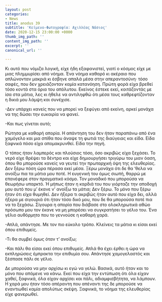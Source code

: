 ```yaml
---
layout: post
categories:
- News
title: anodus 39
subtitle: 'Κείμενο-Φωτογραφία: Αχιλλέας Νάσιος'
date: 2020-12-15 23:00:00 +0000
thumb_img_path: ''
content_img_path: ''
excerpt: ''
canonical_url: ''

---
```

Κι αυτό που νόμιζα λογική, είχε ήδη εξαφανιστεί, γιατί ο κόσμος είχε με μιας πλημμυρίσει από νόημα. Ένα νόημα καθαρό κι ακέραιο που απλώνονταν μακριά κι έσβηνε απαλά μέσα στην απεραντοσύνη· τόσο σαφές, που δεν χρειάζονταν καμία κατανόηση. Πρώτη φορά είχα βρεθεί τόσο κοντά στα όρια του απόλυτου. Εκείνος έστεκε εκεί, κοιτάζοντάς με ίσα στα μάτια, λες κι ήθελε να αντιληφθώ ότι μέσα τους καθρεφτίζονταν η δικιά μου λάμψη και συνέχισε.

\-Δεν υπάρχει κανείς που να μπορεί να ξεφύγει από εκείνη, αρκεί μονάχα να της δώσει την ευκαιρία να φανεί.

\-Και πως γίνεται αυτό;

Ρώτησα με καθαρή απορία. Η απάντηση του δεν ήταν παραπάνω από ένα χαμόγελο και μια σπίθα που άναψε τη φωτιά της διαύγειας και είδα. Είδα ξαφνικά πόσο είχα απομακρυνθεί. Είδα την πηγή.

Ο τόπος ήταν λαμπερός και πλούσιος τόσο, όσο ακριβώς είχα ξεχάσει. Το νερό είχε θρέψει τα δέντρα και είχε δημιουργήσει τριγύρω του μιαν όαση, όπου θα μπορούσε κανείς να γευτεί την πρωταρχική όψη της ελευθερίας. Δεν ξέρω πόση ώρα πέρασα εκεί μέσα. Ξέρω μονάχα ότι δε θα ‘θελα να ανοίξω πια τα μάτια μου ποτέ. Η ευγενική του όμως σιωπή, θαρρώ με επανέφερε στον πραγματικό κόσμο. Τον μοναδικό που μπορούσα να θεωρήσω υπαρκτό. Ή μήπως ήταν η καρδιά του που γιόρταζε την αποδοχή μου αυτό που μ’ έκανε ν’ ανοίξω τα μάτια; Δεν ξέρω. Το μόνο που ξέρω ήταν ότι είχα θυμηθεί. Δεν ήξερα τι ακριβώς ήταν αυτό που είχα δει, αλλά ήξερα με σιγουριά ότι ήταν τόσο δικό μου, που δε θα μπορούσα ποτέ πια να το ξεχάσω. Σίγουρα η απορία που διάβασε στο ολοκληρωτικά αθώο πρόσωπο μου τον έκανε να μη μπορέσει να συγκρατήσει το γέλιο του. Ένα γέλιο αυθόρμητο που το γεννούσε η καθαρή χαρά.

\-Απλά, απάντησε. Με τον πιο εύκολο τρόπο. Κλείνεις τα μάτια κι είσαι εκεί όπου επιθυμείς.

\-Τι θα συμβεί όμως όταν τ’ ανοίξω;

\-Και πάλι θα είσαι εκεί όπου επιθυμείς. Απλά θα έχει έρθει η ώρα να εκπληρώσεις έμπρακτα την επιθυμία σου. Απάντησε χαμογελαστός και ξέσπασε πάλι σε γέλιο.

Δε μπορούσα να μην αρχίσω κι εγώ να γελώ. Βασικά, αυτό ήταν και το μόνο που απόμενε να κάνω. Εκεί που είχα την εντύπωση ότι όλα είχαν χαθεί, ξαφνικά, όλα είχαν αρχίσει και πάλι, αδιαμφισβήτητα, να λάμπουν. Η χαρά μου ήταν τόσο απέραντη που απέναντι της δε μπορούσε να εναντιωθεί καμία απολύτως σκέψη. Ξαφνικά, το νόημα της ελευθερίας είχε φανερωθεί.
